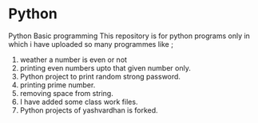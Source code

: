 # Python
Python Basic programming
This repository is for python programs only in which i have uploaded so many programmes like ;
1.  weather a number is even or not 
2.  printing even numbers upto that given number only.
3.  Python project to print random strong password.
4.  printing prime number.
5.  removing space from string.
6.  I have added some class work files.
7.  Python projects of yashvardhan is forked.
